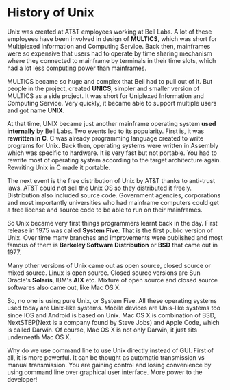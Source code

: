 # History of Unix

Unix was created at AT&T employees working at Bell Labs. A lot of these 
employees have been involved in design of **MULTICS**, which was short for
Multiplexed Information and Computing Service. Back then, mainframes were so
expensive that users had to operate by time sharing mechanism where they
connected to mainframe by terminals in their time slots, which had a lot less
computing power than mainframes.

MULTICS became so huge and complex that Bell had to pull out of it. But people
in the project, created **UNICS**, simpler and smaller version of MULTICS as a
 side project. It was short for Uniplexed Information and Computing Service.
Very quickly, it became able to support multiple users and got name **UNIX**.

At that time, UNIX became just another mainframe operating system **used
internally** by Bell Labs. Two events led to its popularity. First is, it was
**rewritten in C**. C was already programming language created to write programs
for Unix. Back then, operating systems were written in Assembly which was
specific to hardware. It is very fast but not portable. You had to rewrite most
of operating system according to the target architecture again. Rewriting Unix 
in C made it portable.

The next event is the free distribution of Unix by AT&T thanks to anti-trust
laws. AT&T could not sell the Unix OS so they distributed it freely.
Distribution also included source code. Government agencies, corporations and 
most importantly universities who had mainframe computers could get a free 
license and source code to be able to run on their mainframes.

So Unix became very first things programmers learnt back in the day. First
release in 1975 was called **System Five**. That is the first public version of
Unix. Over time many branches and improvements were published and most famous
of them is **Berkeley Software Distribution** or **BSD** that came out in 1977.

Many other versions of Unix came out as open source, closed source or mixed
source. Linux is open source. Closed source versions are  Sun Oracle's 
**Solaris**, IBM's **AIX** etc. Mixture of open source and closed source
softwares also came out, like Mac OS X.

So, no one is using pure Unix, or System Five. All these operating systems 
used today are Unix-like systems. Mobile devices are Unis-like systems too
since IOS and Android is based on Unix. Mac OS X is combination of BSD,
NextSTEP(Next is a company found by Steve Jobs) and Apple Code, which is called
Darwin. Of course, Mac OS X is not only Darwin, it just sits underneath Mac OS
X. 

Why do we use command line to use Unix directly instead of GUI. First of all,
it is more powerful. It can be thought as automatic transmission vs manual
transmission. You are gaining control and losing convenience by using command
line over graphical user interface. More power to the developer!


